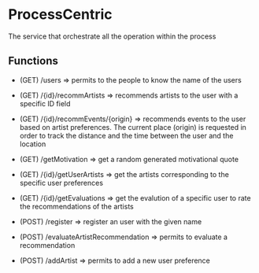 # ProcessCentric
The service that orchestrate all the operation within the process

## Functions

- (GET) /users  =>  permits to the people to know the name of the users
- (GET) /{id}/recommArtists  =>  recommends artists to the user with a specific ID field
- (GET) /{id}/recommEvents/{origin}  =>  recommends events to the user based on artist preferences. The current place (origin) is requested in order to track the distance and the time between the user and the location
- (GET) /getMotivation  =>  get a random generated motivational quote
- (GET) /{id}/getUserArtists  =>  get the artists corresponding to the specific user preferences
- (GET) /{id}/getEvaluations  =>  get the evalution of a specific user to rate the recommendations of the artists

- (POST) /register  =>  register an user with the given name
- (POST) /evaluateArtistRecommendation  =>  permits to evaluate a recommendation
- (POST) /addArtist  =>  permits to add a new user preference

